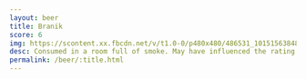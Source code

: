 ```yaml
---
layout: beer
title: Branik
score: 6
img: https://scontent.xx.fbcdn.net/v/t1.0-0/p480x480/486531_10151563848553745_1919030008_n.jpg?oh=5f7a51b35b3e9a65046eadbfc6e922d4&oe=58CCAEA7
desc: Consumed in a room full of smoke. May have influenced the rating
permalink: /beer/:title.html
---
```

